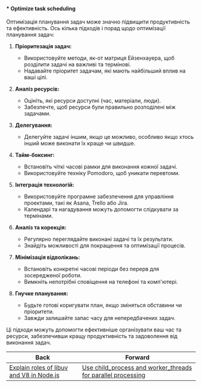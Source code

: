 #### * Optimize task scheduling

Оптимізація планування задач може значно підвищити продуктивність та ефективність. Ось кілька підходів і порад щодо оптимізації планування задач:

1. **Пріоритезація задач:**
   - Використовуйте методи, як-от матриця Ейзенхауера, щоб розділити задачі на важливі та термінові.
   - Надавайте пріоритет задачам, які мають найбільший вплив на ваші цілі.

2. **Аналіз ресурсів:**
   - Оцініть, які ресурси доступні (час, матеріали, люди).
   - Забезпечте, щоб ресурси були правильно розподілені між задачами.

3. **Делегування:**
   - Делегуйте задачі іншим, якщо це можливо, особливо якщо хтось інший може виконати їх краще чи швидше.

4. **Тайм-боксинг:**
   - Встановіть чіткі часові рамки для виконання кожної задачі.
   - Використовуйте техніку Pomodoro, щоб уникати перевтоми.

5. **Інтеграція технологій:**
   - Використовуйте програмне забезпечення для управління проектами, такі як Asana, Trello або Jira.
   - Календарі та нагадування можуть допомогти слідкувати за термінами.

6. **Аналіз та корекція:**
   - Регулярно переглядайте виконані задачі та їх результати.
   - Знайдіть можливості для покращення та оптимізації процесів.

7. **Мінімізація відволікань:**
   - Встановіть конкретні часові періоди без перерв для зосередженої роботи.
   - Вимкніть непотрібні сповіщення на телефоні та комп'ютері.

8. **Гнучке планування:**
   - Будьте готові коригувати план, якщо зміняться обставини чи пріоритети.
   - Завжди залишайте запас часу для непередбачених задач.

Ці підходи можуть допомогти ефективніше організувати ваш час та ресурси, забезпечивши кращу продуктивність та задоволення від виконання задач.

| Back | Forward |
|---|---|
| [Explain roles of libuv and V8 in Node.js](/ua/middle/nodejs/what-are-the-roles-of-libuv-and-v8-in-nodejs.md)  | [Use child_process and worker_threads for parallel processing](/ua/middle/nodejs/utilize-childprocess-and-workerthreads-for-concurrent-execution.md) |